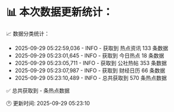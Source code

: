 📊 本次数据更新统计：
==========================

📈 数据分类统计：
- 2025-09-29 05:22:59,036 - INFO - 获取到 热点资讯 133 条数据
- 2025-09-29 05:23:01,645 - INFO - 获取到 今日热点 18 条数据
- 2025-09-29 05:23:05,711 - INFO - 获取到 公社热帖 353 条数据
- 2025-09-29 05:23:07,987 - INFO - 获取到 财经日历 66 条数据
- 2025-09-29 05:23:10,489 - INFO - 总共获取到 570 条热点数据

✅ 总共获取到 - 条热点数据

🕐 更新时间: 2025-09-29 05:23:10
